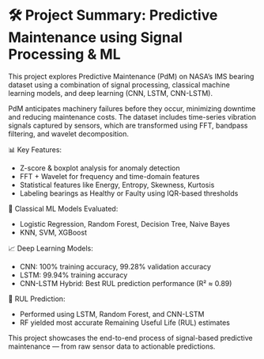 
🛠️ Project Summary: Predictive Maintenance using Signal Processing & ML
===============================

This project explores Predictive Maintenance (PdM) on NASA’s IMS bearing dataset using a combination of signal processing, classical machine learning models, and deep learning (CNN, LSTM, CNN-LSTM).

PdM anticipates machinery failures before they occur, minimizing downtime and reducing maintenance costs. The dataset includes time-series vibration signals captured by sensors, which are transformed using FFT, bandpass filtering, and wavelet decomposition.

📊 Key Features:
- Z-score & boxplot analysis for anomaly detection
- FFT + Wavelet for frequency and time-domain features
- Statistical features like Energy, Entropy, Skewness, Kurtosis
- Labeling bearings as Healthy or Faulty using IQR-based thresholds

🧠 Classical ML Models Evaluated:
- Logistic Regression, Random Forest, Decision Tree, Naive Bayes
- KNN, SVM, XGBoost

📈 Deep Learning Models:
- CNN: 100% training accuracy, 99.28% validation accuracy
- LSTM: 99.94% training accuracy
- CNN-LSTM Hybrid: Best RUL prediction performance (R² ≈ 0.89)

🧪 RUL Prediction:
- Performed using LSTM, Random Forest, and CNN-LSTM
- RF yielded most accurate Remaining Useful Life (RUL) estimates


This project showcases the end-to-end process of signal-based predictive maintenance — from raw sensor data to actionable predictions.
